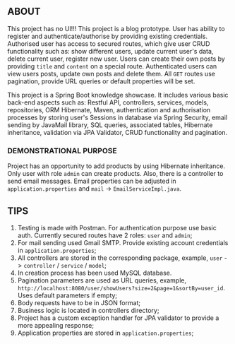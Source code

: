 ## ABOUT

This project has no UI!!!
This project is a blog prototype. User has ability to register and authenticate/authorise by providing existing credentials. Authorised user has access to secured routes, which give user CRUD functionality such as: show different users, update current user's data, delete current user, register new user. Users can create their own posts by providing `title` and `content` on a special route. Authenticated users can view users posts, update own posts and delete them. All `GET` routes use pagination, provide URL queries or default properties will be set.

This project is a Spring Boot knowledge showcase. It includes various basic back-end aspects such as: Restful API, controllers, services, models, repositories, ORM Hibernate, Maven, authentication and authorisation processes by storing user's Sessions in database via Spring Security, email sending by JavaMail library, SQL queries, associated tables, Hibernate inheritance, validation via JPA Validator, CRUD functionality and pagination.


### DEMONSTRATIONAL PURPOSE

Project has an opportunity to add products by using Hibernate inheritance. Only user with role `admin` can create products.
Also, there is a controller to send email messages. Email properties can be adjusted in `application.properties` and `mail` -> `EmailServiceImpl.java`.

## TIPS

1. Testing is made with Postman. For authentication purpose use basic auth. Currently secured routes have 2 roles: `user` and `admin`;
2. For mail sending used Gmail SMTP. Provide existing account credentials in `application.properties`;
3. All controllers are stored in the corresponding package, example, `user` -> `controller` / `service` / `model`;
4. In creation process has been used MySQL database.
5. Pagination parameters are used as URL queries, example, `http://localhost:8080/user/showUsers?size=2&page=1&sortBy=user_id`. Uses default parameters if empty;
6. Body requests have to be in JSON format;
7. Business logic is located in controllers directory;
8. Project has a custom exception handler for JPA validator to provide a more appealing response;
9. Application properties are stored in `application.properties`;
